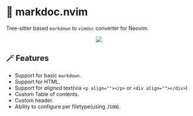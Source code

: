 <!--markdoc
    {
        "generic": {
            "filename": "doc/markdoc.nvim.txt",
            "force_write": true,
            "header": {
                "desc": "Tree-sitter based `Markdown -> Vimdoc` converter for Neovim",
                "tag": "markdoc.nvim"
            }
        },
        "markdown": {
            "tags": {
                "Features$": [ "markdoc.nvim-features" ]
            }
        }
    }
-->
<!--markdoc_ignore_start-->
# 🎇 markdoc.nvim

Tree-sitter based `markdown` to `vimdoc` converter for Neovim.
<!--markdoc_ignore_end-->

<div align="center">
    <img src="htllo">
</div>

## 🪄 Features

- Support for basic `markdown`.
- Support for HTML.
- Support for *aligned* text(via `<p align=""></p>` or `<div align=""></div>`)
- Custom Table of contents.
- Custom header.
- Ability to configure per filetype(using `JSON`).


